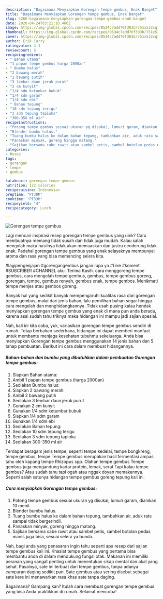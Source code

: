 ```yaml
---
description: "Bagaimana Menyiapkan Gorengan tempe gembus, Enak Banget"
title: "Bagaimana Menyiapkan Gorengan tempe gembus, Enak Banget"
slug: 4260-bagaimana-menyiapkan-gorengan-tempe-gembus-enak-banget
date: 2020-04-24T03:21:10.466Z
image: https://img-global.cpcdn.com/recipes/0534c7add70f303b/751x532cq70/gorengan-tempe-gembus-foto-resep-utama.jpg
thumbnail: https://img-global.cpcdn.com/recipes/0534c7add70f303b/751x532cq70/gorengan-tempe-gembus-foto-resep-utama.jpg
cover: https://img-global.cpcdn.com/recipes/0534c7add70f303b/751x532cq70/gorengan-tempe-gembus-foto-resep-utama.jpg
author: Erik Curry
ratingvalue: 4.1
reviewcount: 6
recipeingredient:
- " Bahan utama"
- "1 papan tempe gembus harga 2000an"
- " Bumbu halus"
- "2 bawang merah"
- "2 bawang putih"
- "3 lembar daun jeruk purut"
- "2 cm kunyit"
- "1/4 sdm ketumbar bubuk"
- "1/4 sdm garam"
- "1/4 sdm ebi"
- " Bahan tepung"
- "10 sdm tepung terigu"
- "3 sdm tepung tapioka"
- "300-350 ml air"
recipeinstructions:
- "Potong tempe gembus sesuai ukuran yg disukai, lumuri garam, diamkan 10 menit."
- "Blender bumbu halus."
- "Tuang bumbu halus ke dalam bahan tepung, tambahkan air, aduk rata sampai tidak bergerindil."
- "Panaskan minyak, goreng hingga matang."
- "Sajikan bersama cabe rawit atau sambel petis, sambel botolan pedas manis juga bisa, sesuai selera ya bunda."
categories:
- Resep
tags:
- gorengan
- tempe
- gembus

katakunci: gorengan tempe gembus 
nutrition: 122 calories
recipecuisine: Indonesian
preptime: "PT38M"
cooktime: "PT33M"
recipeyield: "4"
recipecategory: Lunch

---
```



![Gorengan tempe gembus](https://img-global.cpcdn.com/recipes/0534c7add70f303b/751x532cq70/gorengan-tempe-gembus-foto-resep-utama.jpg)

Lagi mencari inspirasi resep gorengan tempe gembus yang unik? Cara membuatnya memang tidak susah dan tidak juga mudah. Kalau salah mengolah maka hasilnya tidak akan memuaskan dan justru cenderung tidak enak. Padahal gorengan tempe gembus yang enak selayaknya mempunyai aroma dan rasa yang bisa memancing selera kita.

#lagipengenjajan #gorengangembus jangan lupa ya #Like #koment #SUBCRIBER #CHANNEL aku. Terima Kasih. cara menggoreng tempe gembus, cara mengolah tempe gembus, gembus, tempe gembus goreng, gorengan, tempe, gembus renyah, gembus enak, tempe gembos. Menikmati tempe menjes atau gembos goreng.

Banyak hal yang sedikit banyak mempengaruhi kualitas rasa dari gorengan tempe gembus, mulai dari jenis bahan, lalu pemilihan bahan segar hingga cara mengolah dan menghidangkannya. Tidak usah pusing kalau hendak menyiapkan gorengan tempe gembus yang enak di mana pun anda berada, karena asal sudah tahu triknya maka hidangan ini mampu jadi sajian spesial.


Nah, kali ini kita coba, yuk, variasikan gorengan tempe gembus sendiri di rumah. Tetap berbahan sederhana, hidangan ini dapat memberi manfaat untuk membantu menjaga kesehatan tubuhmu sekeluarga. Anda bisa menyiapkan Gorengan tempe gembus menggunakan 14 jenis bahan dan 5 tahap pembuatan. Berikut ini cara dalam membuat hidangannya.

<!--inarticleads1-->

##### Bahan-bahan dan bumbu yang dibutuhkan dalam pembuatan Gorengan tempe gembus:

1. Siapkan  Bahan utama:
1. Ambil 1 papan tempe gembus (harga 2000an)
1. Sediakan  Bumbu halus:
1. Siapkan 2 bawang merah
1. Ambil 2 bawang putih
1. Sediakan 3 lembar daun jeruk purut
1. Gunakan 2 cm kunyit
1. Gunakan 1/4 sdm ketumbar bubuk
1. Siapkan 1/4 sdm garam
1. Gunakan 1/4 sdm ebi
1. Sediakan  Bahan tepung:
1. Sediakan 10 sdm tepung terigu
1. Sediakan 3 sdm tepung tapioka
1. Sediakan 300-350 ml air


Terdapat beragam jenis tempe, seperti tempe kedelai, tempe bongkreng, tempe gembus, tempe Tempe gembus merupakan hasil fermentasi ampas tahu oleh kapang tempe Rhizopus spp. Olahan tempe gembus Tempe gembus juga mengandung kadar protein, lemak, serat Tapi kalau tempe gembus? Atau sudah tahu tapi ogah atau nggak doyan memakannya. Seperti salah satunya hidangan tempe gembus goreng tepung kali ini. 

<!--inarticleads2-->

##### Cara menyiapkan Gorengan tempe gembus:

1. Potong tempe gembus sesuai ukuran yg disukai, lumuri garam, diamkan 10 menit.
1. Blender bumbu halus.
1. Tuang bumbu halus ke dalam bahan tepung, tambahkan air, aduk rata sampai tidak bergerindil.
1. Panaskan minyak, goreng hingga matang.
1. Sajikan bersama cabe rawit atau sambel petis, sambel botolan pedas manis juga bisa, sesuai selera ya bunda.


Nah, bagi anda yang penasaran ingin tahu seperti apa resep dari sajian tempe gembus kali ini. Khasiat tempe gembus yang pertama bisa membantu anda di dalam mendukung fungsi otak. Makanan ini memiliki peranan yang sangat penting untuk menentukan sikap mental dan akal yang sehat. Pasalnya, sate ini terbuat dari tempe gembus, tanpa adanya campuran daging sedikit pun. Sate gembus atau sering disebut sebagai sate kere ini menawarkan rasa khas sate tanpa daging. 

Bagaimana? Gampang kan? Itulah cara membuat gorengan tempe gembus yang bisa Anda praktikkan di rumah. Selamat mencoba!

